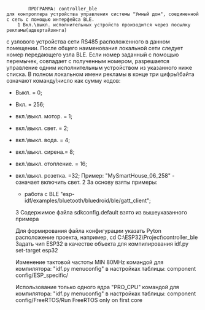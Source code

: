 			ПРОГРАММА: controller_ble
	для контроллера устройства управления системы "Умный дом", соединенной с сеть с помощью интерфейса BLE.
		1 Вкл.\выкл. исполнительных устройств произодится через посылку рекламы(адвертайзинга)
с узлового устройства сети RS485 расположенного в данном помещении.
	 После общего наименования локальной сети следует номер передающего узла BLE.
 Если номер заданный с помощью перемычек, совпадает с полученным номером,
 разрешается управление одним исполнительным устройством из указанного ниже списка.
 В полном локальном имени рекламы в конце три цифры\байта означают команду\число как сумму кодов:
- Выкл. = 0;
- Вкл. = 256;
- вкл.\выкл. мотор. = 1;
- вкл.\выкл. свет. = 2;
- вкл.\выкл. вода. = 4;
- вкл.\выкл. сирена.= 8;
- вкл.\выкл. отопление. = 16;
- вкл.\выкл. розетка. =32;
	Пример: "MySmartHouse_06_258" - означает включить свет.
		2 За основу взяты примеры:
	- работа с BLE "esp-idf/examples/bluetooth/bluedroid/ble/gatt_client";
	
	3 Содержимое файла sdkconfig.default взято из вышеуказанного примера

	Для формирования файла конфигурации указать Pyton расположение проекта, например,
cd C:\ESP32\Project\controller_ble
	Задать чип ESP32 в качестве объекта для компилирования
idf.py set-target esp32

	Изменение тактовой частоты MIN 80MHz командой для компилятора:
"idf.py menuconfig" в настройках таблицы: component config/ESP_specific/

	Использование только одного ядра "PRO_CPU" командой для компилятора:
"idf.py menuconfig" в настройках таблицы:
component config/FreeRTOS/Run FreeRTOS only on first core
	
   
